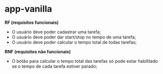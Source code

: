 # app-vanilla

**RF (requisitos funcionais)**

- O usuário deve poder cadastrar uma tarefa;
- O usuário deve poder dar start/stop no tempo de uma tarefa;
- O usuário deve poder calcular o tempo total de todas tarefas;

**RNF (requisitos não funcionais)**

- O botão para calcular o tempo total das tarefas só pode estar habilitado se o tempo de cada tarefa estiver parado;
